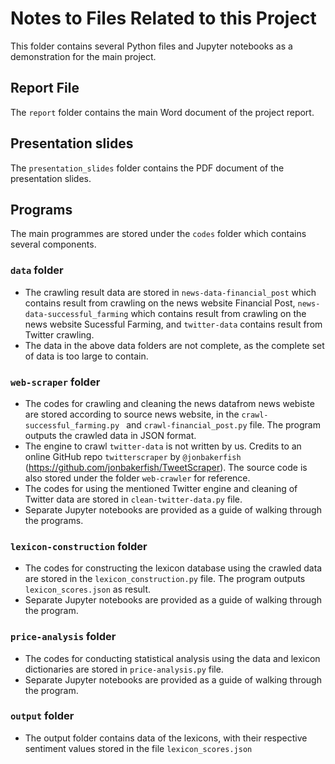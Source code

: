 # Notes to Files Related to this Project

This folder contains several Python files and Jupyter notebooks as a demonstration for the main project.

## Report File

The `report` folder contains the main Word document of the project report.

## Presentation slides

The `presentation_slides` folder contains the PDF document of the presentation slides.

## Programs

The main programmes are stored under the `codes` folder which contains several components.

### `data` folder

- The crawling result data are stored in `news-data-financial_post` which contains result from crawling on the news website Financial Post, `news-data-successful_farming` which contains result from crawling on the news website Sucessful Farming, and `twitter-data` contains result from Twitter crawling.
- The data in the above data folders are not complete, as the complete set of data is too large to contain.

### `web-scraper` folder

- The codes for crawling and cleaning the news datafrom news webiste are stored according to source news website, in the `crawl-successful_farming.py ` and `crawl-financial_post.py` file. The program outputs the crawled data in JSON format.
- The engine to crawl `twitter-data` is not written by us. Credits to an online GitHub repo `twitterscraper` by `@jonbakerfish` (https://github.com/jonbakerfish/TweetScraper). The source code is also stored under the folder `web-crawler` for reference.
- The codes for using the mentioned Twitter engine and cleaning of Twitter data are stored in `clean-twitter-data.py` file.
- Separate Jupyter notebooks are provided as a guide of walking through the programs.

### `lexicon-construction` folder

- The codes for constructing the lexicon database using the crawled data are stored in the `lexicon_construction.py` file. The program outputs `lexicon_scores.json` as result.
- Separate Jupyter notebooks are provided as a guide of walking through the program.

### `price-analysis` folder

- The codes for conducting statistical analysis using the data and lexicon dictionaries are stored in `price-analysis.py` file.
- Separate Jupyter notebooks are provided as a guide of walking through the program.

### `output` folder

- The output folder contains data of the lexicons, with their respective sentiment values stored in the file `lexicon_scores.json`

